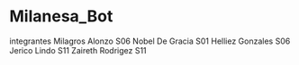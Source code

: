 # Milanesa_Bot
integrantes
Milagros Alonzo S06
Nobel De Gracia S01
Helliez Gonzales S06
Jerico Lindo S11
Zaireth Rodrigez S11

